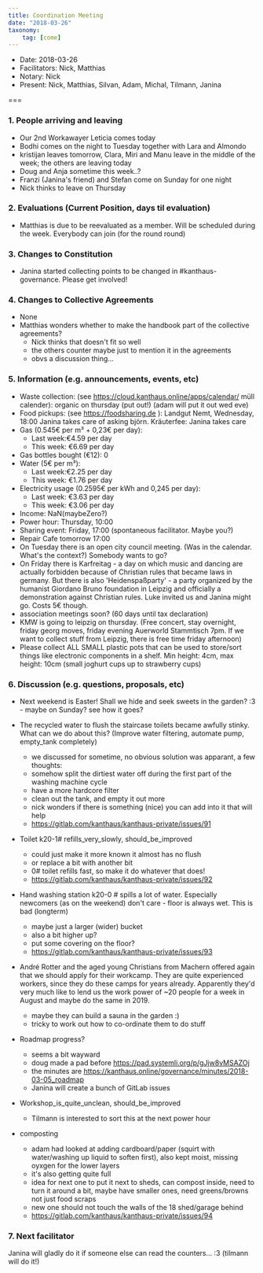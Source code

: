 ```yaml
---
title: Coordination Meeting
date: "2018-03-26"
taxonomy:
    tag: [come]
---
```


- Date: 2018-03-26
- Facilitators: Nick, Matthias
- Notary: Nick
- Present: Nick, Matthias, Silvan, Adam, Michal, Tilmann, Janina

===

### 1. People arriving and leaving
- Our 2nd Workawayer Leticia comes today
- Bodhi comes on the night to Tuesday together with Lara and Almondo
- kristijan leaves tomorrow, Clara, Miri and Manu leave in the middle of the week; the others are leaving today
- Doug and Anja sometime this week..?
- Franzi (Janina's friend) and Stefan come on Sunday for one night
- Nick thinks to leave on Thursday

### 2. Evaluations (Current Position, days til evaluation)
- Matthias is due to be reevaluated as a member.  Will be scheduled during the week. Everybody can join (for the round round)

### 3. Changes to Constitution
- Janina started collecting points to be changed in #kanthaus-governance. Please get involved!

### 4. Changes to Collective Agreements
- None
- Matthias wonders whether to make the handbook part of the collective agreements?
    - Nick thinks that doesn't fit so well
    - the others counter maybe just to mention it in the agreements
    - obvs a discussion thing...

### 5. Information (e.g. announcements, events, etc)
- Waste collection: (see https://cloud.kanthaus.online/apps/calendar/ müll calender):  organic on thursday (put out!) (adam will put it out wed eve)
- Food pickups: (see https://foodsharing.de ): Landgut Nemt, Wednesday, 18:00 Janina takes care of asking björn. Kräuterfee: Janina takes care
- Gas (0.545€ per m³ + 0,23€ per day):
  - Last week:€4.59 per day
  - This week: €6.69 per day
- Gas bottles bought (€12): 0
- Water (5€ per m³):
  - Last week:€2.25 per day
  - This week: €1.76 per day
- Electricity usage (0.2595€ per kWh and 0,245 per day):
  - Last week: €3.63 per day
  - This week: €3.06 per day
- Income: NaN(maybeZero?)
- Power hour: Thursday, 10:00
- Sharing event: Friday, 17:00 (spontaneous facilitator. Maybe you?)
- Repair Cafe tomorrow 17:00
- On Tuesday there is an open city council meeting. (Was in the calendar. What's the context?) Somebody wants to go?
- On Friday there is Karfreitag - a day on which music and dancing are actually forbidden because of Christian rules that became laws in germany. But there is also 'Heidenspaßparty' - a party organized by the humanist Giordano Bruno foundation in Leipzig and officially a demonstration against Christian rules. Luke invited us and Janina might go. Costs 5€ though.
- association meetings soon? (60 days until tax declaration)
- KMW is going to leipzig on thursday. (Free concert, stay overnight, friday georg moves, friday evening Auerworld Stammtisch 7pm. If we want to collect stuff from Leipzig, there is free time friday afternoon)
- Please collect ALL SMALL plastic pots that can be used to store/sort things like electronic components in a shelf. Min height: 4cm, max height: 10cm (small joghurt cups up to strawberry cups)

### 6. Discussion (e.g. questions, proposals, etc)
- Next weekend is Easter! Shall we hide and seek sweets in the garden? :3 - maybe on Sunday? see how it goes?
- The recycled water to flush the staircase toilets became awfully stinky. What can we do about this? (Improve water filtering, automate pump, empty_tank completely)
    - we discussed for sometime, no obvious solution was apparant, a few thoughts:
    - somehow split the dirtiest water off during the first part of the washing machine cycle
    - have a more hardcore filter
    - clean out the tank, and empty it out more
    - nick wonders if there is something (nice) you can add into it that will help
    - https://gitlab.com/kanthaus/kanthaus-private/issues/91

- Toilet k20-1# refills_very_slowly, should_be_improved
    - could just make it more known it almost has no flush
    - or replace a bit with another bit
    - 0# toilet refills fast, so make it do whatever that does!
    - https://gitlab.com/kanthaus/kanthaus-private/issues/92

- Hand washing station k20-0 # spills a lot of water. Especially newcomers (as on the weekend) don't care - floor is always wet. This is bad (longterm)
    - maybe just a larger (wider) bucket
    - also a bit higher up?
    - put some covering on the floor?
    - https://gitlab.com/kanthaus/kanthaus-private/issues/93

- André Rotter and the aged young Christians from Machern offered again that we should apply for their workcamp. They are quite experienced workers, since they do these camps for years already. Apparently they'd very much like to lend us the work power of ~20 people for a week in August and maybe do the same in 2019.
    - maybe they can build a sauna in the garden :)
    - tricky to work out how to co-ordinate them to do stuff

- Roadmap progress?
    - seems a bit wayward
    - doug made a pad before https://pad.systemli.org/p/gJjw8vMSAZOj
    - the minutes are https://kanthaus.online/governance/minutes/2018-03-05_roadmap
    - Janina will create a bunch of GitLab issues

- Workshop_is_quite_unclean, should_be_improved
    - Tilmann is interested to sort this at the next power hour

- composting
    - adam had looked at adding cardboard/paper (squirt with water/washing up liquid to soften first), also kept moist, missing oyxgen for the lower layers
    - it's also getting quite full
    - idea for next one to put it next to sheds, can compost inside, need to turn it around a bit, maybe have smaller ones, need greens/browns not just food scraps
    - new one should not touch the walls of the 18 shed/garage behind
    - https://gitlab.com/kanthaus/kanthaus-private/issues/94

### 7. Next facilitator
Janina will gladly do it if someone else can read the counters... :3 (tilmann will do it!)


